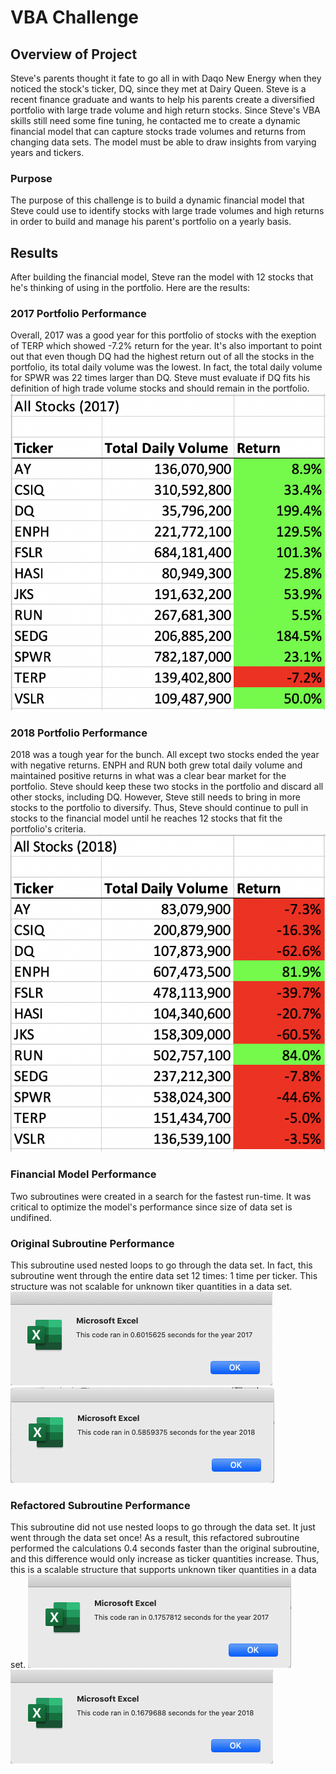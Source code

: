 # VBA Challenge

## Overview of Project
Steve's parents thought it fate to go all in with Daqo New Energy when they noticed the stock's ticker, DQ, since they met at Dairy Queen. Steve is a recent finance graduate and wants to help his parents create a diversified portfolio with large trade volume and high return stocks. Since Steve's VBA skills still need some fine tuning, he contacted me to create a dynamic financial model that can capture stocks trade volumes and returns from changing data sets. The model must be able to draw insights from varying years and tickers.  

### Purpose
The purpose of this challenge is to build a dynamic financial model that Steve could use to identify stocks with large trade volumes and high returns in order to build and manage his parent's portfolio on a yearly basis. 

## Results
After building the financial model, Steve ran the model with 12 stocks that he's thinking of using in the portfolio. Here are the results: 

### 2017 Portfolio Performance
Overall, 2017 was a good year for this portfolio of stocks with the exeption of TERP which showed -7.2% return for the year. It's also important to point out that even though DQ had the highest return out of all the stocks in the portfolio, its total daily volume was the lowest. In fact, the total daily volume for SPWR was 22 times larger than DQ. Steve must evaluate if DQ fits his definition of high trade volume stocks and should remain in the portfolio. 
![](AllStocks_2017.png)

### 2018 Portfolio Performance 
2018 was a tough year for the bunch. All except two stocks ended the year with negative returns. ENPH and RUN both grew total daily volume and maintained positive returns in what was a clear bear market for the portfolio. Steve should keep these two stocks in the portfolio and discard all other stocks, including DQ. However, Steve still needs to bring in more stocks to the portfolio to diversify. Thus, Steve should continue to pull in stocks to the financial model until he reaches 12 stocks that fit the portfolio's criteria. 
![](AllStocks_2018.png)

### Financial Model Performance 
Two subroutines were created in a search for the fastest run-time. It was critical to optimize the model's performance since size of data set is undifined. 

### Original Subroutine Performance 
This subroutine used nested loops to go through the data set. In fact, this subroutine went through the entire data set 12 times: 1 time per ticker. This structure was not scalable for unknown tiker quantities in a data set. 
![](2017_Not_Refactored.png)
![](2018_Not_Refactored.png)

### Refactored Subroutine Performance 
This subroutine did not use nested loops to go through the data set. It just went through the data set once! As a result, this refactored subroutine performed the calculations 0.4 seconds faster than the original subroutine, and this difference would only increase as ticker quantities increase. Thus, this is a scalable structure that supports unknown tiker quantities in a data set. 
![](VBA_Challenge_2017.png)
![](VBA_Challenge_2018.png) 

